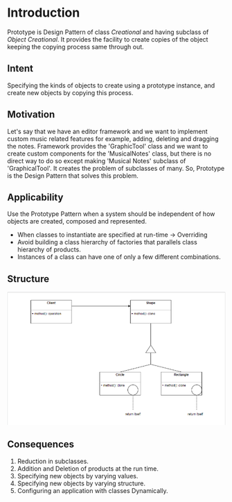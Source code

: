 # Introduction
Prototype is Design Pattern of class *Creational* and having subclass of *Object Creational*. It provides the facility to create copies of the object keeping the copying process same through out.

## Intent
Specifying the kinds of objects to create using a prototype instance, and create new objects by copying this process.

## Motivation
Let's say that we have an editor framework and we want to implement custom music related features for example, adding, deleting and dragging the notes.
Framework provides the 'GraphicTool' class and we want to create custom components for the 'MusicalNotes' class, but there is no direct way to do so except making 'Musical Notes' subclass of 'GraphicalTool'. It creates the problem of subclasses of many. So, Prototype is the Design Pattern that solves this problem.

## Applicability
Use the Prototype Pattern when a system should be independent of how objects are created, composed and represented.

* When classes to instantiate are specified at run-time -> Overriding
* Avoid building a class hierarchy of factories that parallels class hierarchy of products.
* Instances of a class can have one of only a few different combinations.

## Structure
![PrototypeDesignPatternStructure](Prototype%20Design%20Pattern.png)

## Consequences
1. Reduction in subclasses.
2. Addition and Deletion of products at the run time.
3. Specifying new objects by varying values.
4. Specifying new objects by varying structure.
5. Configuring an application with classes Dynamically.

